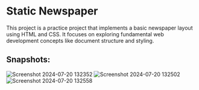<h1>Static Newspaper</h1>
This project is a practice project that implements a basic newspaper layout using HTML and CSS. It focuses on exploring fundamental web development concepts like document structure and styling.
<h2>Snapshots:</h2>

![Screenshot 2024-07-20 132352](https://github.com/user-attachments/assets/b76eb3c1-5239-4a36-a2bb-e2745b364c7c)
![Screenshot 2024-07-20 132502](https://github.com/user-attachments/assets/d91c7d12-7dd3-4f6a-94e4-b0946b147f75)
![Screenshot 2024-07-20 132558](https://github.com/user-attachments/assets/34140998-ffbc-423d-9d40-0c1084d943ee)
